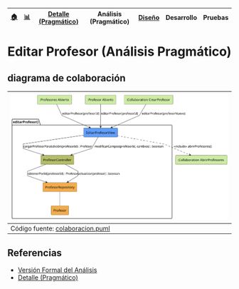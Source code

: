 <div align=right>
 
|[🏠️](../../../README.md)|[ 📊](https://raw.githubusercontent.com/mmasias/pySigHor/main/images/RUP/99-seguimiento/diagrama-contexto-administrador.svg)|[Detalle (Pragmático)](../../../00-casos-uso/02-detalle/editarProfesor/README.md)|**Análisis (Pragmático)**|[Diseño](../../../../RUP/02-diseno/casos-uso/editarProfesor/README.md)|Desarrollo|Pruebas|
|-|-|-|-|-|-|-|

</div>

# Editar Profesor (Análisis Pragmático)

## diagrama de colaboración

<div align=center>

|![Análisis: editarProfesor()](/images/RUP/01-analisis/casos-uso/editarProfesor/editarProfesor-analisis.svg)|
|-|
|Código fuente: [colaboracion.puml](../../../../RUP/01-analisis/casos-uso/editarProfesor/colaboracion.puml)|

</div>

## Referencias

- [Versión Formal del Análisis](../../../../RUP/01-analisis/casos-uso/editarProfesor/README.md)
- [Detalle (Pragmático)](../../../00-casos-uso/02-detalle/editarProfesor/README.md)
